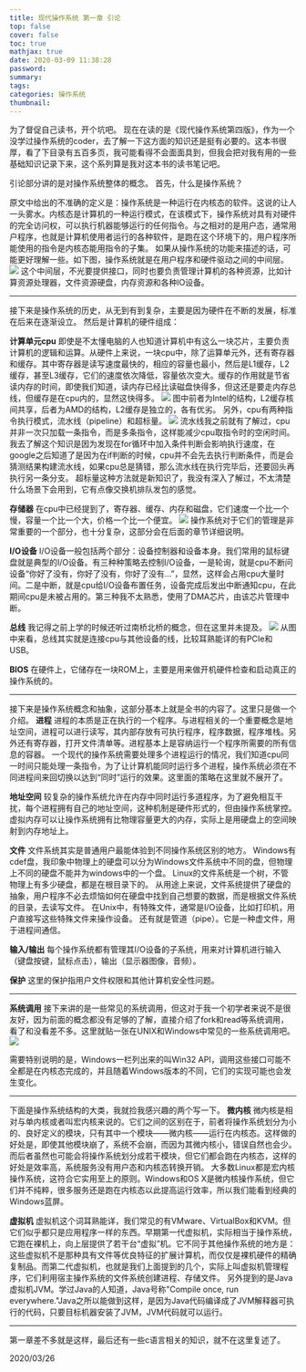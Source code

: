 ```yaml
---
title: 现代操作系统 第一章 引论
top: false
cover: false
toc: true
mathjax: true
date: 2020-03-09 11:38:28
password:
summary:
tags:
categories: 操作系统
thumbnail:
---
```


为了督促自己读书，开个坑吧。
现在在读的是《现代操作系统第四版》，作为一个没学过操作系统的coder，去了解一下这方面的知识还是挺有必要的。这本书很厚，看了下目录有五百多页，我可能看得不会面面具到，但我会把对我有用的一些基础知识记录下来，这个系列算是我对这本书的读书笔记吧。

引论部分讲的是对操作系统整体的概念。
首先，什么是操作系统？
<!--more-->
原文中给出的不准确的定义是：操作系统是一种运行在内核态的软件。这说的让人一头雾水。内核态是计算机的一种运行模式，在该模式下，操作系统对具有对硬件的完全访问权，可以执行机器能够运行的任何指令。与之相对的是用户态，通常用户程序，也就是计算机使用者运行的各种软件，是跑在这个环境下的，用户程序所能使用的指令是内核态能用指令的子集。
如果从操作系统的功能来描述的话，可能更好理解一些。如下图，操作系统就是在用户程序和硬件驱动之间的中间层。
![](/images/现代操作系统/操作系统所处的位置.png)
这个中间层，不光要提供接口，同时也要负责管理计算机的各种资源，比如计算资源处理器，文件资源硬盘，内存资源和各种IO设备。

--------------

接下来是操作系统的历史，从无到有到复杂，主要是因为硬件在不断的发展，标准在后来在逐渐设立。
然后是计算机的硬件组成：

**计算单元cpu**
即使是不太懂电脑的人也知道计算机中有这么一块芯片，主要负责计算机的逻辑和运算。从硬件上来说，一块cpu中，除了运算单元外，还有寄存器和缓存。其中寄存器是读写速度最快的，相应的容量也最小，然后是L1缓存，L2缓存，甚至L3缓存，它们的速度依次降低，容量依次变大。缓存的作用就是节省读内存的时间，即使我们知道，读内存已经比读磁盘快得多，但这还是要走内存总线，但缓存是在cpu内的，显然这快得多。
![](/images/现代操作系统/cpu缓存.png)
图中前者为Intel的结构，L2缓存核间共享，后者为AMD的结构，L2缓存是独立的，各有优劣。
另外，cpu有两种指令执行模式，流水线（pipeline）和超标量。
![](/images/现代操作系统/cpu指令执行模式.png)
流水线我之前就有了解过，cpu并非一次只加载一条指令，而是多条指令，这样能减少cpu取指令时的空闲时间。我去了解这个知识是因为发现在for循环中加入条件判断会影响执行速度，在google之后知道了是因为在if判断的时候，cpu并不会先去执行判断条件，而是会猜测结果构建流水线，如果cpu总是猜错，那么流水线在执行完毕后，还要回头再执行另一条分支。
超标量这种方法就是新知识了，我没有深入了解过，不太清楚什么场景下会用到，它有点像交换机排队发包的感觉。

**存储器**
在cpu中已经提到了，寄存器、缓存、内存和磁盘，它们速度一个比一个慢，容量一个比一个大，价格一个比一个便宜。
![](/images/现代操作系统/存储结构.png)
操作系统对于它们的管理是非常重要的一个部分，也十分复杂，这部分会在后面的章节详细说明。

**I/O设备**
I/O设备一般包括两个部分：设备控制器和设备本身。我们常用的鼠标键盘就是典型的I/O设备。有三种种策略去控制I/O设备，一是轮询，就是cpu不断问设备“你好了没有，你好了没有，你好了没有...”，显然，这样会占用cpu大量时间。二是中断，就是cpu给I/O设备布置任务，设备完成后发出中断通知cpu，在此期间cpu是未被占用的。第三种我不太熟悉，使用了DMA芯片，由该芯片管理中断。

**总线**
我记得之前上学的时候还听过南桥北桥的概念，但在这里并未提及。
![](/images/现代操作系统/总线.png)
从图中来看，总线其实就是连接cpu与其他设备的线，比较耳熟能详的有PCIe和USB。

**BIOS**
在硬件上，它储存在一块ROM上，主要是用来做开机硬件检查和启动真正的操作系统的。

------------

接下来是操作系统概念和抽象，这部分基本上就是全书的内容了。这里只是做一个介绍。
**进程**
进程的本质是正在执行的一个程序。与进程相关的一个重要概念是地址空间，进程可以进行读写，其内部存放有可执行程序，程序数据，程序堆栈。另外还有寄存器，打开文件清单等。进程基本上是容纳运行一个程序所需要的所有信息的容器。
一个现代的操作系统需要处理多个进程运行的情况，我们知道cpu同一时间只能处理一条指令，为了让计算机能同时运行多个进程，操作系统必须在不同进程间来回切换以达到“同时”运行的效果。这里面的策略在这里就不展开了。

**地址空间**
较复杂的操作系统允许在内存中同时运行多道程序，为了避免相互干扰，每个进程拥有自己的地址空间，这种机制是硬件形式的，但由操作系统掌控。
虚拟内存可以让操作系统拥有比物理容量更大的内存，实际上是用硬盘上的空间映射到内存地址上。

**文件**
文件系统其实是普通用户最能体验到不同操作系统区别的地方。
Windows有cdef盘，我印象中物理上的硬盘可以分为Windows文件系统中不同的盘，但物理上不同的硬盘不能并为windows中的一个盘。
Linux的文件系统是一个树，不管物理上有多少硬盘，都是在根目录下的。
从用途上来说，文件系统提供了硬盘的抽象，用户程序不必去烦恼如何在硬盘中找到自己想要的数据，而是根据文件系统的目录，去读写文件。
在Unix中，有特殊文件，通常是I/O设备，比如打印机，用户直接写这些特殊文件来操作设备。
还有就是管道（pipe）。它是一种虚文件，用于进程间通信。

**输入/输出**
每个操作系统都有管理其I/O设备的子系统，用来对计算机进行输入（键盘按键，鼠标点击），输出（显示器图像，音频）。

**保护**
这里的保护指用户文件权限和其他计算机安全性问题。

---------

**系统调用**
接下来讲的是一些常见的系统调用，但这对于我一个初学者来说不是很友好，因为前面的概念都没有足够的了解，直接介绍了fork和read等系统调用，看了和没看差不多。这里就贴一张在UNIX和Windows中常见的一些系统调用吧。
![](/images/现代操作系统/系统调用.png)

需要特别说明的是，Windows一栏列出来的叫Win32 API，调用这些接口可能不全都是在内核态完成的，并且随着Windows版本的不同，它们的实现可能也会发生变化。

---------
下面是操作系统结构的大类，我就捡我感兴趣的两个写一下。
**微内核**
微内核是相对与单内核或者叫宏内核来说的。它们之间的区别在于，前者将操作系统划分为小的、良好定义的模块，只有其中一个模块——微内核——运行在内核态。这样做的好处是，即使其他模块崩了，系统不会崩，而因为其微内核小，错误自然也会少。而后者虽然也可能会将操作系统划分成若干模块，但它们都会跑在内核态，这样的好处是效率高，系统服务没有用户态和内核态转换开销。
大多数Linux都是宏内核操作系统，这符合它实用至上的原则。Windows和OS X是微内核操作系统，但它们并不纯粹，很多服务还是跑在内核态以此提高运行效率，所以我们能看到经典的Windows蓝屏。

**虚拟机**
虚拟机这个词耳熟能详，我们常见的有VMware、VirtualBox和KVM。但它们似乎都只是应用程序一样的东西。早期第一代虚拟机，实际相当于操作系统，它跑在裸机上，向上层提供了若干台“虚拟”机。它不同于其他操作系统的地方是：这些虚拟机不是那种具有文件等优良特征的扩展计算机，而仅仅是裸机硬件的精确复制品。而第二代虚拟机，也就是我们上面提到的几个，实际上叫虚拟机管理程序，它们利用宿主操作系统的文件系统创建进程、存储文件。
另外提到的是Java虚拟机JVM。学过Java的人知道，Java号称"Compile once, run everywhere."Java之所以能做到这样，是因为Java代码编译成了JVM解释器可执行的代码，只要目标机器安装了JVM，JVM代码就可以运行。

--------
第一章差不多就是这样，最后还有一些c语言相关的知识，就不在这里复述了。

2020/03/26